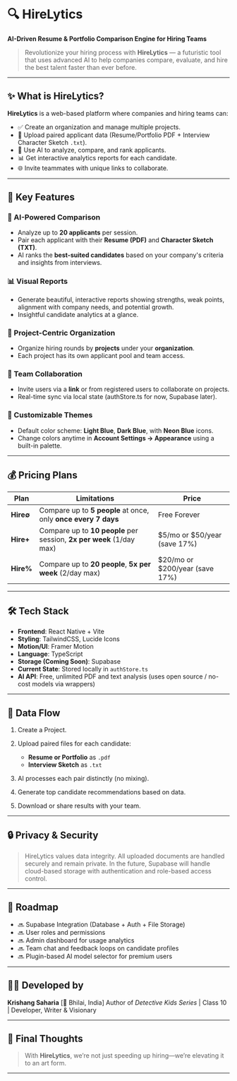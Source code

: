 # 🔍 HireLytics

**AI-Driven Resume & Portfolio Comparison Engine for Hiring Teams**

> Revolutionize your hiring process with **HireLytics** — a futuristic tool that uses advanced AI to help companies compare, evaluate, and hire the best talent faster than ever before.

---

## ✨ What is HireLytics?

**HireLytics** is a web-based platform where companies and hiring teams can:

* ✅ Create an organization and manage multiple projects.
* 📄 Upload paired applicant data (Resume/Portfolio PDF + Interview Character Sketch `.txt`).
* 🤖 Use AI to analyze, compare, and rank applicants.
* 📊 Get interactive analytics reports for each candidate.
* 🌐 Invite teammates with unique links to collaborate.

---

## 🎯 Key Features

### 🧠 AI-Powered Comparison

* Analyze up to **20 applicants** per session.
* Pair each applicant with their **Resume (PDF)** and **Character Sketch (TXT)**.
* AI ranks the **best-suited candidates** based on your company's criteria and insights from interviews.

### 📊 Visual Reports

* Generate beautiful, interactive reports showing strengths, weak points, alignment with company needs, and potential growth.
* Insightful candidate analytics at a glance.

### 🏢 Project-Centric Organization

* Organize hiring rounds by **projects** under your **organization**.
* Each project has its own applicant pool and team access.

### 🤝 Team Collaboration

* Invite users via a **link** or from registered users to collaborate on projects.
* Real-time sync via local state (authStore.ts for now, Supabase later).

### 🎨 Customizable Themes

* Default color scheme: **Light Blue**, **Dark Blue**, with **Neon Blue** icons.
* Change colors anytime in **Account Settings → Appearance** using a built-in palette.

---

## 💰 Pricing Plans

| Plan      | Limitations                                                          | Price                            |
| --------- | -------------------------------------------------------------------- | -------------------------------- |
| **Hire∅** | Compare up to **5 people** at once, only **once every 7 days**       | Free Forever                     |
| **Hire+** | Compare up to **10 people** per session, **2x per week** (1/day max) | \$5/mo or \$50/year (save 17%)   |
| **Hire%** | Compare up to **20 people**, **5x per week** (2/day max)            | \$20/mo or \$200/year (save 17%) |

---

## 🛠 Tech Stack

* **Frontend**: React Native + Vite
* **Styling**: TailwindCSS, Lucide Icons
* **Motion/UI**: Framer Motion
* **Language**: TypeScript
* **Storage (Coming Soon)**: Supabase
* **Current State**: Stored locally in `authStore.ts`
* **AI API**: Free, unlimited PDF and text analysis (uses open source / no-cost models via wrappers)

---

## 📂 Data Flow

1. Create a Project.
2. Upload paired files for each candidate:

   * **Resume or Portfolio** as `.pdf`
   * **Interview Sketch** as `.txt`
3. AI processes each pair distinctly (no mixing).
4. Generate top candidate recommendations based on data.
5. Download or share results with your team.

---

## 🔒 Privacy & Security

> HireLytics values data integrity. All uploaded documents are handled securely and remain private. In the future, Supabase will handle cloud-based storage with authentication and role-based access control.

---

## 🚀 Roadmap

* 🔜 Supabase Integration (Database + Auth + File Storage)
* 🔜 User roles and permissions
* 🔜 Admin dashboard for usage analytics
* 🔜 Team chat and feedback loops on candidate profiles
* 🔜 Plugin-based AI model selector for premium users

---

## 🧑‍🎨 Developed by

**Krishang Saharia**
\[📍 Bhilai, India]
Author of *Detective Kids Series* | Class 10 | Developer, Writer & Visionary

---

## 📌 Final Thoughts

> With **HireLytics**, we’re not just speeding up hiring—we’re elevating it to an art form.

---
